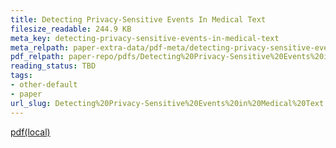 ```yaml
---
title: Detecting Privacy-Sensitive Events In Medical Text
filesize_readable: 244.9 KB
meta_key: detecting-privacy-sensitive-events-in-medical-text
meta_relpath: paper-extra-data/pdf-meta/detecting-privacy-sensitive-events-in-medical-text.yaml
pdf_relpath: paper-repo/pdfs/Detecting%20Privacy-Sensitive%20Events%20in%20Medical%20Text.pdf
reading_status: TBD
tags:
- other-default
- paper
url_slug: Detecting%20Privacy-Sensitive%20Events%20in%20Medical%20Text
---
```


[pdf(local)](../../paper-repo/pdfs/Detecting%20Privacy-Sensitive%20Events%20in%20Medical%20Text.pdf)

